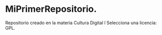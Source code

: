# MiPrimerRepositorio.
Repositorio creado en la materia Cultura Digital l Selecciona una licencia: GPL.

